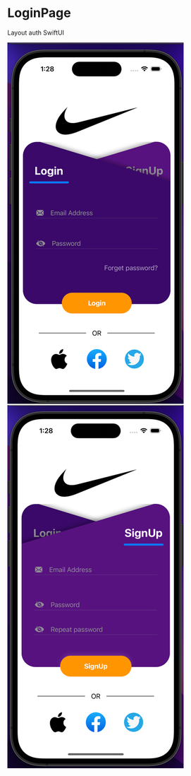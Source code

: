 # LoginPage
Layout auth SwiftUI

![Image alt](https://github.com/AlexKolch/LoginPage/blob/main/Screen/Снимок-экрана-2023-10-02-в-13.28.21.jpg)
![Image alt](https://github.com/AlexKolch/LoginPage/blob/main/Screen/Снимок-экрана-2023-10-02-в-13.28.40.jpg)

